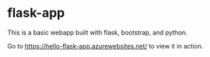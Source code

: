# flask-app
This is a basic webapp built with flask, bootstrap, and python.

Go to https://hello-flask-app.azurewebsites.net/ to view it in action.
